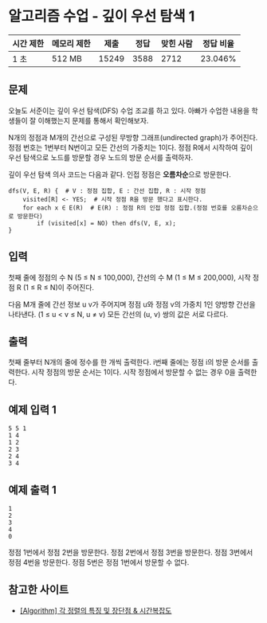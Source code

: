 # 알고리즘 수업 - 깊이 우선 탐색 1

|시간 제한	|메모리 제한	|제출	|정답| 	맞힌 사람 |	정답 비율|
|---|---|---|---|--------|---|
|1 초	|512 MB|	15249|	3588| 	2712  |	23.046%|

## 문제 

오늘도 서준이는 깊이 우선 탐색(DFS) 수업 조교를 하고 있다. 아빠가 수업한 내용을 학생들이 잘 이해했는지 문제를 통해서 확인해보자.

N개의 정점과 M개의 간선으로 구성된 무방향 그래프(undirected graph)가 주어진다. 정점 번호는 1번부터 N번이고 모든 간선의 가중치는 1이다. 정점 R에서 시작하여 깊이 우선 탐색으로 노드를 방문할 경우 노드의 방문 순서를 출력하자.

깊이 우선 탐색 의사 코드는 다음과 같다. 인접 정점은 **오름차순**으로 방문한다.

```
dfs(V, E, R) {  # V : 정점 집합, E : 간선 집합, R : 시작 정점
    visited[R] <- YES;  # 시작 정점 R을 방문 했다고 표시한다.
    for each x ∈ E(R)  # E(R) : 정점 R의 인접 정점 집합.(정점 번호를 오름차순으로 방문한다)
        if (visited[x] = NO) then dfs(V, E, x);
}
```

## 입력

첫째 줄에 정점의 수 N (5 ≤ N ≤ 100,000), 간선의 수 M (1 ≤ M ≤ 200,000), 시작 정점 R (1 ≤ R ≤ N)이 주어진다.

다음 M개 줄에 간선 정보 u v가 주어지며 정점 u와 정점 v의 가중치 1인 양방향 간선을 나타낸다. (1 ≤ u < v ≤ N, u ≠ v) 모든 간선의 (u, v) 쌍의 값은 서로 다르다.

## 출력

첫째 줄부터 N개의 줄에 정수를 한 개씩 출력한다. i번째 줄에는 정점 i의 방문 순서를 출력한다. 시작 정점의 방문 순서는 1이다. 시작 정점에서 방문할 수 없는 경우 0을 출력한다.

## 예제 입력 1

```
5 5 1
1 4
1 2
2 3
2 4
3 4
```

## 예제 출력 1

```
1
2
3
4
0
```

정점 1번에서 정점 2번을 방문한다. 정점 2번에서 정점 3번을 방문한다. 정점 3번에서 정점 4번을 방문한다. 정점 5번은 정점 1번에서 방문할 수 없다.

## 참고한 사이트 

- [[Algorithm] 각 정렬의 특징 및 장단점 & 시간복잡도](https://coding-factory.tistory.com/615)

